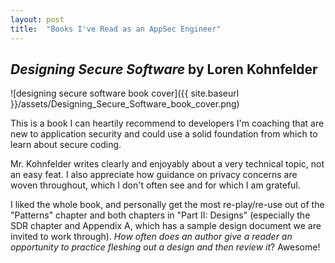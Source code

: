 ```yaml
---
layout: post
title:  "Books I've Read as an AppSec Engineer"
---
```

## _Designing Secure Software_ by Loren Kohnfelder
![designing secure software book cover]({{ site.baseurl }}/assets/Designing_Secure_Software_book_cover.png)

This is a book I can heartily recommend to developers I'm coaching that are new to application security and could use a solid foundation from which to learn about secure coding.

Mr. Kohnfelder writes clearly and enjoyably about a very technical topic, not an easy feat. I also appreciate how guidance on privacy concerns are woven throughout, which I don't often see and for which I am grateful.

I liked the whole book, and personally get the most re-play/re-use out of the "Patterns" chapter and both chapters in "Part II: Designs" (especially the SDR chapter and Appendix A, which has a sample design document we are invited to work through). _How often does an author give a reader an opportunity to practice fleshing out a design and then review it_? Awesome!
